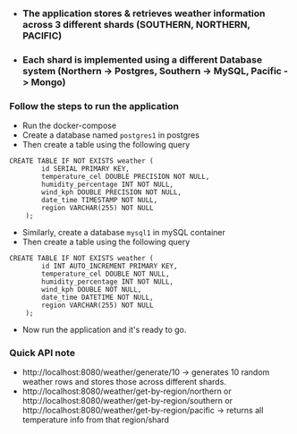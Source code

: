 - ### The application stores & retrieves weather information across 3 different shards (SOUTHERN, NORTHERN, PACIFIC)
- ### Each shard is implemented using a different Database system (Northern -> Postgres, Southern -> MySQL, Pacific -> Mongo)

### Follow the steps to run the application
- Run the docker-compose
- Create a database named `postgres1` in postgres 
- Then create a table using the following query
````shell
CREATE TABLE IF NOT EXISTS weather (
        id SERIAL PRIMARY KEY,
        temperature_cel DOUBLE PRECISION NOT NULL,
        humidity_percentage INT NOT NULL,
        wind_kph DOUBLE PRECISION NOT NULL,
        date_time TIMESTAMP NOT NULL,
        region VARCHAR(255) NOT NULL
    );
````
- Similarly, create a database `mysql1` in mySQL container
- Then create a table using the following query
````shell
CREATE TABLE IF NOT EXISTS weather (
        id INT AUTO_INCREMENT PRIMARY KEY,
        temperature_cel DOUBLE NOT NULL,
        humidity_percentage INT NOT NULL,
        wind_kph DOUBLE NOT NULL,
        date_time DATETIME NOT NULL,
        region VARCHAR(255) NOT NULL
    );
````
- Now run the application and it's ready to go.
### Quick API note
- http://localhost:8080/weather/generate/10 -> generates 10 random weather rows and stores those across different shards.
- http://localhost:8080/weather/get-by-region/northern or http://localhost:8080/weather/get-by-region/southern or http://localhost:8080/weather/get-by-region/pacific -> returns all temperature info from that region/shard